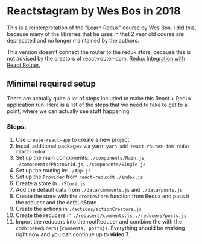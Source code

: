# Reactstagram by Wes Bos in 2018

This is a reinterpretation of the "Learn Redux" course by Wes Bos. I did this, because many of the libraries that he uses in that 2 year old course are deprecated and no longer maintained by the authors.

This version doesn't connect the router to the redux store, because this is not advised by the creators of react-router-dom. [Redux Integration with React Router.](https://reacttraining.com/react-router/web/guides/redux-integration)

## Minimal required setup

There are actually quite a lot of steps included to make this React + Redux application run. Here is a list of the steps that we need to take to get to a point, where we can actually see stuff happening.

### Steps:

1. Use `create-react-app` to create a new project
2. Install additional packages via yarn: `yarn add react-router-dom redux react-redux`
3. Set up the main components: `./components/Main.js`, `./components/PhotoGrid.js`, `./components/Single.js`
4. Set up the routing in: `./App.js` 
5. Set up the `Provider` from `react-redux` in `./index.js`
6. Create a store in `./Store.js`
  1. Add the default data from `./data/comments.js` and `./data/posts.js`
  2. Create the store with the `createStore` function from Redux and pass it the reducer and the defaultState
  3. Create the actions in `./actions/actionCreators.js`
  4. Create the reducers in `./reducers/comments.js`, `./reducers/posts.js`
  5. Import the reducers into the rootReducer and combine the with the `combineReducers({comments, posts})`. Everything should be working right now and you can continue up to **video 7**.